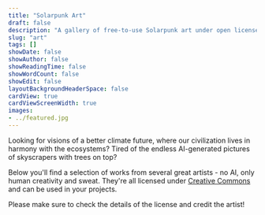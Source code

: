 ```yaml
---
title: "Solarpunk Art"
draft: false
description: "A gallery of free-to-use Solarpunk art under open licenses"
slug: "art"
tags: []
showDate: false
showAuthor: false
showReadingTime: false
showWordCount: false
showEdit: false
layoutBackgroundHeaderSpace: false
cardView: true
cardViewScreenWidth: true
images:
- ../featured.jpg
---
```


Looking for visions of a better climate future, where our civilization lives in harmony with the ecosystems? Tired of the endless AI-generated pictures of skyscrapers with trees on top?

Below you'll find a selection of works from several great artists - no AI, only human creativity and sweat. They're all licensed under [Creative Commons](https://creativecommons.org/share-your-work/cclicenses/) and can be used in your projects.

Please make sure to check the details of the license and credit the artist!

</BR>
